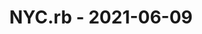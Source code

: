---
layout: post
title: NYC.rb - 2021-06-09
datetime: '2021-06-09T17:30:00-04:00'
name: NYC.rb
external_url: https://www.meetup.com/NYC-rb/events/llmgfsyccjbmb/
online_event: false
year_month: 2021-06
---